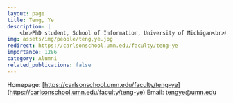 ```yaml
---
layout: page
title: Teng, Ye
description: |
    <br>PhD student, School of Information, University of Michigan<br>Aug 2016 -- Apr 2021<br><span style='color:blue'>Assistant Professor, University of Minnesota, Twin Cities</span>
img: assets/img/people/teng,ye.jpg
redirect: https://carlsonschool.umn.edu/faculty/teng-ye
importance: 1286
category: Alumni
related_publications: false
---
```

Homepage: [https://carlsonschool.umn.edu/faculty/teng-ye](https://carlsonschool.umn.edu/faculty/teng-ye)
Email: [tengye@umn.edu](mailto:tengye@umn.edu)

